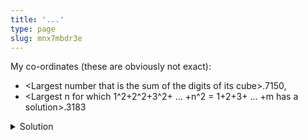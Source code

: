 ```yaml
---
title: '...'
type: page
slug: mnx7mbdr3e
---
```


My co-ordinates (these are obviously not exact):

- &lt;Largest number that is the sum of the digits of its cube&gt;.7150,
- &lt;Largest n for which 1^2+2^2+3^2+ ... +n^2 = 1+2+3+ ... +m has a solution&gt;.3183

<details>
  <summary>Solution</summary>
  <img src="/img/qr.png" alt="solution" width="120" height="120"/>
</details>
